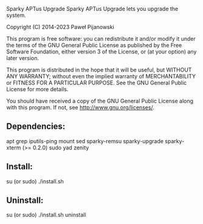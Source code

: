 Sparky APTus Upgrade
Sparky APTus Upgrade lets you upgrade the system.

Copyright (C) 2014-2023 Paweł Pijanowski

This program is free software: you can redistribute it and/or modify
it under the terms of the GNU General Public License as published by
the Free Software Foundation, either version 3 of the License, or
(at your option) any later version.

This program is distributed in the hope that it will be useful,
but WITHOUT ANY WARRANTY; without even the implied warranty of
MERCHANTABILITY or FITNESS FOR A PARTICULAR PURPOSE.  See the
GNU General Public License for more details.

You should have received a copy of the GNU General Public License
along with this program.  If not, see <http://www.gnu.org/licenses/>.

Dependencies:
-------------
apt
grep
iputils-ping
mount
sed
sparky-remsu
sparky-upgrade
sparky-xterm (>= 0.2.0)
sudo
yad
zenity

Install:
-------------
su (or sudo) 
./install.sh

Uninstall:
-------------
su (or sudo)
./install.sh uninstall
